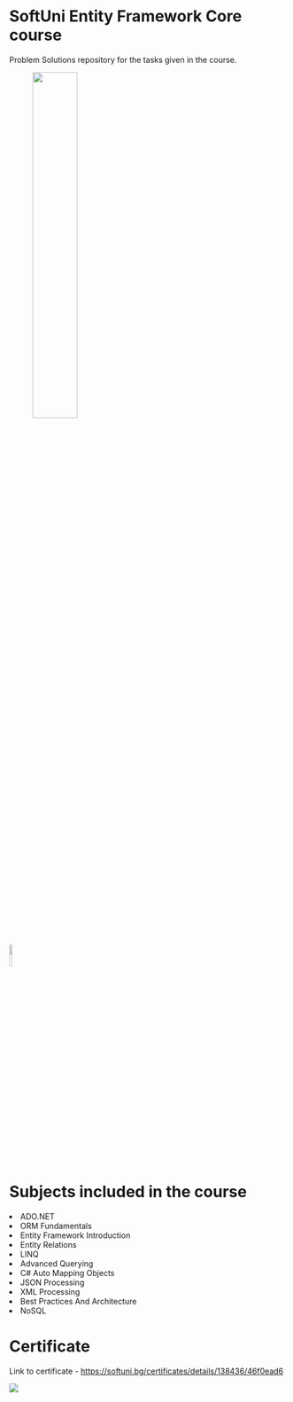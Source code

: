 # SoftUni Entity Framework Core course
Problem Solutions repository for the tasks given in the course.
<p></p>
<p>&ensp;&ensp;&ensp;&ensp;&ensp;&ensp;<img style="width: 40%" src="https://www.entityframeworktutorial.net/Images/efcore/ef-core-dev-approaces.png">&ensp;&ensp;&ensp;&ensp;
</p>
<p></p>
<p></p>
<p></p>
<img src="https://static.gunnarpeipman.com/wp-content/uploads/2019/12/ef-core-featured.png.webp" width="10%">

# Subjects included in the course
<li>ADO.NET</li>
<li>ORM Fundamentals</li>
<li>Entity Framework Introduction</li>
<li>Entity Relations</li>
<li>LINQ</li>
<li>Advanced Querying</li>
<li>C# Auto Mapping Objects</li>
<li>JSON Processing</li>
<li>XML Processing</li>
<li>Best Practices And Architecture</li>
<li>NoSQL</li>
<p></p>
<p></p>
<p></p>

# Certificate
Link to certificate - https://softuni.bg/certificates/details/138436/46f0ead6
<p></p>
<img src="https://i.postimg.cc/zvk2JtfZ/Entity-Framework-Core.png">
